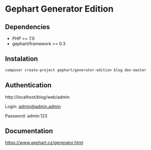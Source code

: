 Gephart Generator Edition
===

Dependencies
---
 - PHP >= 7.0
 - gephart/framework >= 0.3

Instalation
---

```bash
composer create-project gephart/generator-edition blog dev-master
```

Authentication
---

http://localhost/blog/web/admin

Login: admin@admin.admin

Password: admin.123

Documentation
---

https://www.gephart.cz/generator.html
